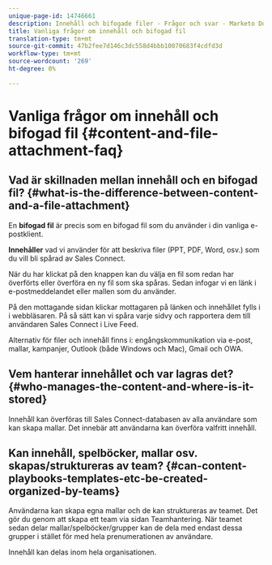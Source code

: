 ```yaml
---
unique-page-id: 14746661
description: Innehåll och bifogade filer - Frågor och svar - Marketo Docs - Produktdokumentation
title: Vanliga frågor om innehåll och bifogad fil
translation-type: tm+mt
source-git-commit: 47b2fee7d146c3dc558d4bbb10070683f4cdfd3d
workflow-type: tm+mt
source-wordcount: '269'
ht-degree: 0%

---
```



# Vanliga frågor om innehåll och bifogad fil {#content-and-file-attachment-faq}

## Vad är skillnaden mellan innehåll och en bifogad fil? {#what-is-the-difference-between-content-and-a-file-attachment}

En **bifogad fil** är precis som en bifogad fil som du använder i din vanliga e-postklient.

**Innehåller** vad vi använder för att beskriva filer (PPT, PDF, Word, osv.) som du vill bli spårad av Sales Connect.

När du har klickat på den knappen kan du välja en fil som redan har överförts eller överföra en ny fil som ska spåras. Sedan infogar vi en länk i e-postmeddelandet eller mallen som du använder.

På den mottagande sidan klickar mottagaren på länken och innehållet fylls i i webbläsaren. På så sätt kan vi spåra varje sidvy och rapportera dem till användaren Sales Connect i Live Feed.

Alternativ för filer och innehåll finns i: engångskommunikation via e-post, mallar, kampanjer, Outlook (både Windows och Mac), Gmail och OWA.

## Vem hanterar innehållet och var lagras det? {#who-manages-the-content-and-where-is-it-stored}

Innehåll kan överföras till Sales Connect-databasen av alla användare som kan skapa mallar. Det innebär att användarna kan överföra valfritt innehåll.

## Kan innehåll, spelböcker, mallar osv. skapas/struktureras av team? {#can-content-playbooks-templates-etc-be-created-organized-by-teams}

Användarna kan skapa egna mallar och de kan struktureras av teamet. Det gör du genom att skapa ett team via sidan Teamhantering. När teamet sedan delar mallar/spelböcker/grupper kan de dela med endast dessa grupper i stället för med hela prenumerationen av användare.

Innehåll kan delas inom hela organisationen.

